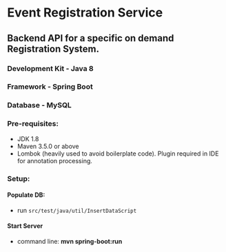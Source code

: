 # **Event Registration Service**

## Backend API for a specific on demand Registration System.

### Development Kit - Java 8
### Framework - Spring Boot
### Database - MySQL
 
### Pre-requisites:
 - JDK 1.8
 - Maven 3.5.0 or above
 - Lombok (heavily used to avoid boilerplate code). Plugin required in IDE for annotation processing.

### Setup:
  #### Populate DB:
   - run `src/test/java/util/InsertDataScript`

  #### Start Server
   - command line: **mvn spring-boot:run**